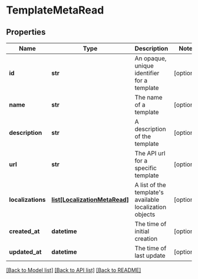 # TemplateMetaRead

## Properties
Name | Type | Description | Notes
------------ | ------------- | ------------- | -------------
**id** | **str** | An opaque, unique identifier for a template | [optional] 
**name** | **str** | The name of a template | [optional] 
**description** | **str** | A description of the template | [optional] 
**url** | **str** | The API url for a specific template | [optional] 
**localizations** | [**list[LocalizationMetaRead]**](LocalizationMetaRead.md) | A list of the template&#x27;s available localization objects | [optional] 
**created_at** | **datetime** | The time of initial creation | [optional] 
**updated_at** | **datetime** | The time of last update | [optional] 

[[Back to Model list]](../README.md#documentation-for-models) [[Back to API list]](../README.md#documentation-for-api-endpoints) [[Back to README]](../README.md)

